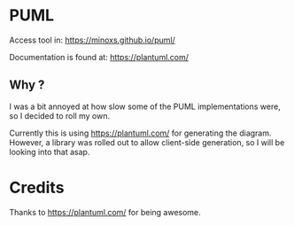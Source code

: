 # PUML

Access tool in: https://minoxs.github.io/puml/

Documentation is found at: https://plantuml.com/

## Why ?

I was a bit annoyed at how slow some of the PUML implementations were, so I decided to roll my own.

Currently this is using https://plantuml.com/ for generating the diagram. However, a library was rolled out to allow client-side generation, so I will be looking into that asap. 

# Credits

Thanks to https://plantuml.com/ for being awesome.
